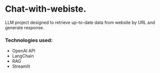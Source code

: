 # Chat-with-webiste.

LLM project designed to retrieve up-to-date data from website by URL and generate response.

### Technologies used:

+ OpenAI API
+ LangChain
+ RAG
+ Streamlit
  

